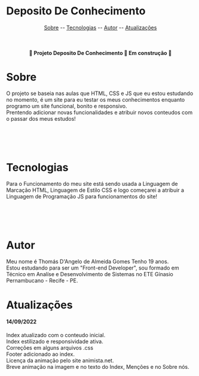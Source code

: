 # Deposito De Conhecimento

<p align="center">
    <a href="#sobre">Sobre</a>
    --
    <a href="#tecnologias">Tecnologias</a>
    --
    <a href="#autor">Autor</a>
    --
    <a href="#atualizações">Atualizações</a>
</p>

<br>

<h4 align="center">
    🚧 Projeto Deposito De Conhecimento 🌳 Em construção 🚧
</h4>

# Sobre
<p>O projeto se baseia nas aulas que HTML, CSS e JS que eu estou estudando no momento, é um site para eu testar os meus conhecimentos enquanto programo um site funcional, bonito e responsivo.<br>
Prentendo adicionar novas funcionalidades e atribuir novos conteudos com o passar dos meus estudos!
</p>
<br><br><br>

# Tecnologias
<p>Para o Funcionamento do meu site está sendo usada a Linguagem de Marcação HTML, Linguagem de Estilo CSS e logo começarei a atribuir a Linguagem de Programação JS para funcionamentos do site!
</p>

<br><br><br>

# Autor
<p>Meu nome é Thomás D'Angelo de Almeida Gomes Tenho 19 anos.<br>
Estou estudando para ser um "Front-end Developer", sou formado em Técnico em Analíse e Desenvolvimento de Sistemas no ETE Gínasio Pernambucano - Recife - PE.
</p>

# Atualizações

<h4>14/09/2022</h4>
<p>Index atualizado com o conteudo inicial.<br>
Index estilizado e responsividade ativa.<br>
Correções em alguns arquivos .css<br>
Footer adicionado ao index.<br>
Licença da animação pelo site animista.net.<br>
Breve animação na imagem e no texto do Index, Menções e no Sobre nós.
</p>

